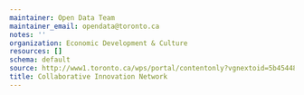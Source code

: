 ```yaml
---
maintainer: Open Data Team
maintainer_email: opendata@toronto.ca
notes: ''
organization: Economic Development & Culture
resources: []
schema: default
source: http://www1.toronto.ca/wps/portal/contentonly?vgnextoid=5b454485d1210410VgnVCM10000071d60f89RCRD&vgnextchannel=1a66e03bb8d1e310VgnVCM10000071d60f89RCRD
title: Collaborative Innovation Network
---
```


